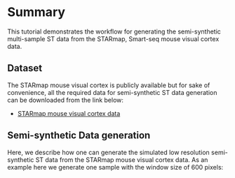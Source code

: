 # Summary

This tutorial demonstrates the workflow for generating the semi-synthetic multi-sample ST data from the STARmap, Smart-seq mouse visual cortex data.

## Dataset

The STARmap mouse visual cortex is publicly available but for sake of convenience, all the required data for semi-synthetic ST data generation can be downloaded from the link below: 

- [STARmap mouse visual cortex data](https://drive.google.com/file/d/1DUoTw2VSxT5a5uOLSoyzk5bTkdT3Cuwm/view?usp=sharing)


## Semi-synthetic Data generation

Here, we describe how one can generate the simulated low resolution semi-synthetic ST data from the STARmap mouse visual cortex data. As an example here we generate one sample with the window size of 600 pixels:

```python



